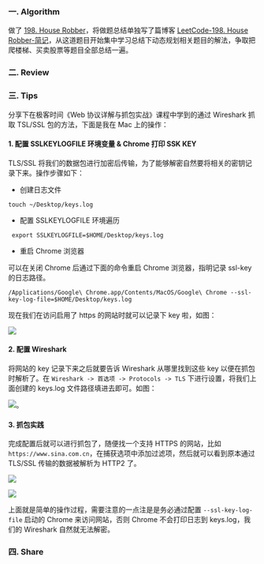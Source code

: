 ### 一. Algorithm

做了 [198. House Robber](https://leetcode.com/problems/house-robber/)，将做题总结单独写了篇博客 [LeetCode-198. House Robber-简记](https://www.zouyingjie.com/post/-leetcode198.-house-robber%E7%AE%80%E8%AE%B0/)，从这道题目开始集中学习总结下动态规划相关题目的解法，争取把爬楼梯、买卖股票等题目全部总结一遍。

### 二. Review
### 三. Tips

分享下在极客时间《Web 协议详解与抓包实战》课程中学到的通过 Wireshark 抓取 TSL/SSL 包的方法，下面是我在 Mac 上的操作：

#### 1. 配置 SSLKEYLOGFILE 环境变量 & Chrome 打印 SSK KEY

TLS/SSL 将我们的数据包进行加密后传输，为了能够解密自然要将相关的密钥记录下来。操作步骤如下：

- 创建日志文件

```
touch ~/Desktop/keys.log
```

- 配置 SSLKEYLOGFILE 环境遍历

```
 export SSLKEYLOGFILE=$HOME/Desktop/keys.log
```

- 重启 Chrome 浏览器

可以在关闭 Chrome 后通过下面的命令重启 Chrome 浏览器，指明记录 ssl-key 的日志路径。
```
/Applications/Google\ Chrome.app/Contents/MacOS/Google\ Chrome --ssl-key-log-file=$HOME/Desktop/keys.log
```

现在我们在访问启用了 https 的网站时就可以记录下 key 啦，如图：

![](https://zouyingjie-blog.oss-cn-beijing.aliyuncs.com/arts_51_tips01.png)


#### 2. 配置 Wireshark

将网站的 key 记录下来之后就要告诉 Wireshark 从哪里找到这些 key 以便在抓包时解析了。在 ``Wireshark -> 首选项 -> Protocols -> TLS`` 下进行设置，将我们上面创建的 keys.log 文件路径填进去即可。如图：

![](https://zouyingjie-blog.oss-cn-beijing.aliyuncs.com/arts_51_tips02.png)。

#### 3. 抓包实践

完成配置后就可以进行抓包了，随便找一个支持 HTTPS 的网站，比如  ``https://www.sina.com.cn``，在捕获选项中添加过滤项，然后就可以看到原本通过 TLS/SSL 传输的数据被解析为 HTTP2 了。

![](https://zouyingjie-blog.oss-cn-beijing.aliyuncs.com/arts_51_tips_04.png)

![](https://zouyingjie-blog.oss-cn-beijing.aliyuncs.com/arts_51_tips03.png)



上面就是简单的操作过程，需要注意的一点注是是务必通过配置 ``--ssl-key-log-file`` 启动的 Chrome 来访问网站，否则 Chrome 不会打印日志到 keys.log，我们的 Wireshark 自然就无法解密。

### 四. Share
